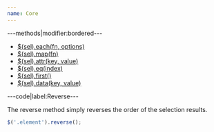 ```yaml
---
name: Core
---
```


---methods|modifier:bordered---

* [$(sel).each(fn, options)](/script/core#each)
* [$(sel).map(fn)](/script/core#map)
* [$(sel).attr(key, value)](/script/core#attr)
* [$(sel).eq(index)](/script/core#eq)
* [$(sel).first()](/script/core#first)
* [$(sel).data(key, value)](/script/core#data)

---code|label:Reverse---

The reverse method simply reverses the order of the selection results.

```javascript
$('.element').reverse();
```